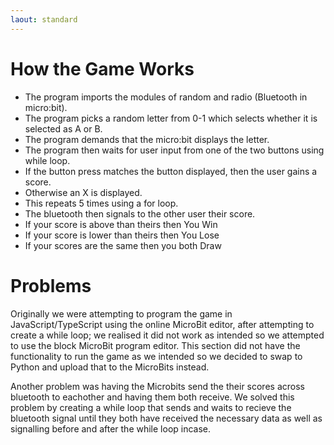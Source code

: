 ```yaml
---
laout: standard
---
```

# How the Game Works
- The program imports the modules of random and radio (Bluetooth in micro:bit). 
- The program picks a random letter from 0-1 which selects whether it is selected as A or B. 
- The program demands that the micro:bit displays the letter. 
- The program then waits for user input from one of the two buttons using while loop. 
- If the button press matches the button displayed, then the user gains a score. 
- Otherwise an X is displayed. 
- This repeats 5 times using a for loop.
- The bluetooth then signals to the other user their score.
- If your score is above than theirs then You Win
- If your score is lower than theirs then You Lose
- If your scores are the same then you both Draw

# Problems 
Originally we were attempting to program the game in JavaScript/TypeScript using the online MicroBit editor, after attempting to create a while loop; we realised it did not work as intended so we attempted to use the block MicroBit program editor. This section did not have the functionality to run the game as we intended so we decided to swap to Python and upload that to the MicroBits instead. 

Another problem was having the Microbits send the their scores across bluetooth to eachother and having them both receive. We solved this problem by creating a while loop that sends and waits to recieve the bluetooth signal until they both have received the necessary data as well as signalling before and after the while loop incase.
